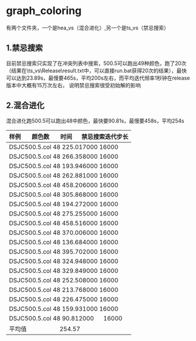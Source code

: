 # graph_coloring
有两个文件夹，一个是hea_vs（混合进化）,另一个是ts_vs（禁忌搜索）
## 1.禁忌搜索
  目前禁忌搜索只实现了在冲突列表中搜索，500.5可以跑出49种颜色，跑了20次（结果在\ts_vs\Release\result.txt中，可以直接run.bat获得20次的结果），最快可以达到23.89s，最慢要465s，平均200s左右，而平均迭代频率1秒钟在release版本中大概有15万次左右，
说明禁忌搜索很受初始解的影响
## 2.混合进化
混合进化跑500.5可以跑出48中颜色，最快要90.81s，最慢要458s，平均254s


  | 样例        颜色数       时间      禁忌搜索迭代步长 |
|-----------------------------------------------|
| DSJC500.5.col    48        225.017000      16000 |
| DSJC500.5.col    48        266.358000      16000 |
| DSJC500.5.col    48        193.946000      16000 |
| DSJC500.5.col     48        262.881000      16000 |
| DSJC500.5.col     48        458.206000      16000 |
| DSJC500.5.col     48        305.868000      16000 |
| DSJC500.5.col     48        194.272000      16000 |
| DSJC500.5.col     48        275.255000      16000 |
| DSJC500.5.col     48        458.516000      16000 |
| DSJC500.5.col     48        370.006000      16000 |
| DSJC500.5.col     48        136.684000      16000 |
| DSJC500.5.col     48        395.702000      16000 |
| DSJC500.5.col     48        324.948000      16000 |
| DSJC500.5.col     48        329.849000      16000 |
| DSJC500.5.col     48        252.508000      16000 |
| DSJC500.5.col     48        213.768000      16000 |
| DSJC500.5.col     48        226.475000      16000 |
| DSJC500.5.col     48        159.931000      16000 |
| DSJC500.5.col     48        90.812000      16000 |
|平均值                        254.57               |
